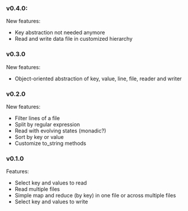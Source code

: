 ### v0.4.0:
New features:

- Key abstraction not needed anymore
- Read and write data file in customized hierarchy

### v0.3.0
New features: 

- Object-oriented abstraction of key, value, line, file, reader and writer

### v0.2.0
New features: 

- Filter lines of a file
- Split by regular expression
- Read with evolving states (monadic?) 
- Sort by key or value
- Customize to_string methods
    
### v0.1.0
Features:

- Select key and values to read
- Read multiple files
- Simple map and reduce (by key) in one file or across multiple files
- Select key and values to write